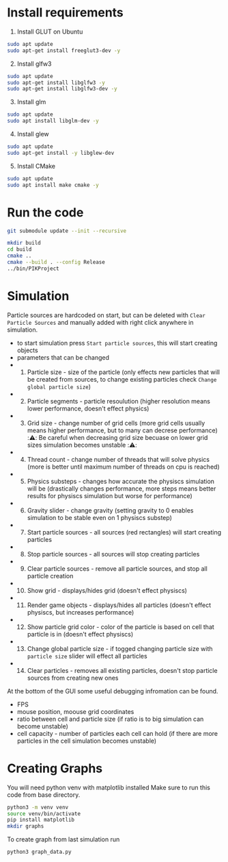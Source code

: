 # Install requirements
1. Install GLUT on Ubuntu
```bash
sudo apt update  
sudo apt-get install freeglut3-dev -y
```
2. Install glfw3
```bash
sudo apt update  
sudo apt-get install libglfw3 -y
sudo apt-get install libglfw3-dev -y
```
3. Install glm
```bash
sudo apt update
sudo apt install libglm-dev -y
```
4. Install glew
```bash
sudo apt update
sudo apt-get install -y libglew-dev
```
5. Install CMake
```bash
sudo apt update
sudo apt install make cmake -y
```

# Run the code
```bash
git submodule update --init --recursive
```
```bash
mkdir build
cd build
cmake ..
cmake --build . --config Release
../bin/PIKProject
```


# Simulation
Particle sources are hardcoded on start, but can be deleted with `Clear Particle Sources` and manually added with right click anywhere in simulation.
- to start simulation press `Start particle sources`, this will start creating objects
- parameters that can be changed
- 1. Particle size - size of the particle (only effects new particles that will be created from sources, to change existing particles check `Change global particle size`)
- 2. Particle segments - particle resoulution (higher resolution means lower performance, doesn't effect physics)
- 3. Grid size - change number of grid cells (more grid cells usually means higher performance, but to many can decrese performance)
::warning:: Be careful when decreasing grid size becuase on lower grid sizes simulation becomes unstable ::warning::
- 4. Thread count - change number of threads that will solve physics (more is better until maximum number of threads on cpu is reached)
- 5. Physics substeps - changes how accurate the physiscs simulation will be (drastically changes performance, more steps means better results for physiscs simulation but worse for performance)
- 6. Gravity slider - change gravity (setting gravity to 0 enables simulation to be stable even on 1 physiscs substep)
- 7. Start particle sources - all sources (red rectangles) will start creating particles
- 8. Stop particle sources - all sources will stop creating particles
- 9. Clear particle sources - remove all particle sources, and stop all particle creation
- 10. Show grid - displays/hides grid (doesn't effect physiscs)
- 11. Render game objects - displays/hides all particles (doesn't effect physiscs, but increases performance)
- 12. Show particle grid color - color of the particle is based on cell that particle is in (doesn't effect physiscs)
- 13. Change global particle size - if togged changing particle size with `particle size` slider will effect all particles
- 14. Clear particles - removes all existing particles, doesn't stop particle sources from creating new ones

At the bottom of the GUI some useful debugging infromation can be found.
- FPS
- mouse position, moouse grid coordinates
- ratio between cell and particle size (if ratio is to big simulation can become unstable)
- cell capacity - number of particles each cell can hold (if there are more particles in the cell simulation becomes unstable)

# Creating Graphs
You will need python venv with matplotlib installed
Make sure to run this code from base directory.
```bash
python3 -m venv venv
source venv/bin/activate
pip install matplotlib
mkdir graphs
```
To create graph from last simulation run
```bash
python3 graph_data.py
```
